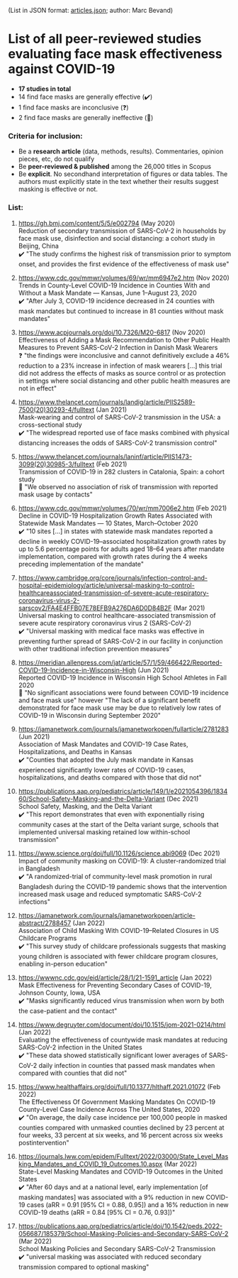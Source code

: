 (List in JSON format: [articles.json](articles.json); author: Marc Bevand)

# List of all peer-reviewed studies evaluating face mask effectiveness against COVID-19

* **17 studies in total**
* 14 find face masks are generally effective (:heavy_check_mark:)
* 1 find face masks are inconclusive (:question:)
* 2 find face masks are generally ineffective (:no_entry_sign:)

### Criteria for inclusion:

* Be a **research article** (data, methods, results). Commentaries, opinion pieces, etc, do not qualify
* Be **peer-reviewed & published** among the 26,000 titles in Scopus
* Be **explicit**. No secondhand interpretation of figures or data tables. The
  authors must explicitly state in the text whether their results suggest masking
  is effective or not.

### List:

1. https://gh.bmj.com/content/5/5/e002794 (May 2020)  
  Reduction of secondary transmission of SARS-CoV-2 in households by face mask use, disinfection and social distancing: a cohort study in Beijing, China  
  :heavy_check_mark: "The study confirms the highest risk of transmission prior to symptom onset, and provides the first evidence of the effectiveness of mask use"

2. https://www.cdc.gov/mmwr/volumes/69/wr/mm6947e2.htm (Nov 2020)  
  Trends in County-Level COVID-19 Incidence in Counties With and Without a Mask Mandate — Kansas, June 1–August 23, 2020  
  :heavy_check_mark: "After July 3, COVID-19 incidence decreased in 24 counties with mask mandates but continued to increase in 81 counties without mask mandates"

3. https://www.acpjournals.org/doi/10.7326/M20-6817 (Nov 2020)  
  Effectiveness of Adding a Mask Recommendation to Other Public Health Measures to Prevent SARS-CoV-2 Infection in Danish Mask Wearers  
  :question: "the findings were inconclusive and cannot definitively exclude a 46% reduction to a 23% increase in infection of mask wearers [...] this trial did not address the effects of masks as source control or as protection in settings where social distancing and other public health measures are not in effect"

4. https://www.thelancet.com/journals/landig/article/PIIS2589-7500(20)30293-4/fulltext (Jan 2021)  
  Mask-wearing and control of SARS-CoV-2 transmission in the USA: a cross-sectional study  
  :heavy_check_mark: "The widespread reported use of face masks combined with physical distancing increases the odds of SARS-CoV-2 transmission control"

5. https://www.thelancet.com/journals/laninf/article/PIIS1473-3099(20)30985-3/fulltext (Feb 2021)  
  Transmission of COVID-19 in 282 clusters in Catalonia, Spain: a cohort study  
  :no_entry_sign: "We observed no association of risk of transmission with reported mask usage by contacts"

6. https://www.cdc.gov/mmwr/volumes/70/wr/mm7006e2.htm (Feb 2021)  
  Decline in COVID-19 Hospitalization Growth Rates Associated with Statewide Mask Mandates — 10 States, March–October 2020  
  :heavy_check_mark: "10 sites [...] in states with statewide mask mandates reported a decline in weekly COVID-19–associated hospitalization growth rates by up to 5.6 percentage points for adults aged 18–64 years after mandate implementation, compared with growth rates during the 4 weeks preceding implementation of the mandate"

7. https://www.cambridge.org/core/journals/infection-control-and-hospital-epidemiology/article/universal-masking-to-control-healthcareassociated-transmission-of-severe-acute-respiratory-coronavirus-virus-2-sarscov2/FA4E4FFB07E78EFB9A276DA6D0D84B2F (Mar 2021)  
  Universal masking to control healthcare-associated transmission of severe acute respiratory coronavirus virus 2 (SARS-CoV-2)  
  :heavy_check_mark: "Universal masking with medical face masks was effective in preventing further spread of SARS-CoV-2 in our facility in conjunction with other traditional infection prevention measures"

8. https://meridian.allenpress.com/jat/article/57/1/59/466422/Reported-COVID-19-Incidence-in-Wisconsin-High (Jun 2021)  
  Reported COVID-19 Incidence in Wisconsin High School Athletes in Fall 2020  
  :no_entry_sign: "No significant associations were found between COVID-19 incidence and face mask use" however "The lack of a significant benefit demonstrated for face mask use may be due to relatively low rates of COVID-19 in Wisconsin during September 2020"

9. https://jamanetwork.com/journals/jamanetworkopen/fullarticle/2781283 (Jun 2021)  
  Association of Mask Mandates and COVID-19 Case Rates, Hospitalizations, and Deaths in Kansas  
  :heavy_check_mark: "Counties that adopted the July mask mandate in Kansas experienced significantly lower rates of COVID-19 cases, hospitalizations, and deaths compared with those that did not"

10. https://publications.aap.org/pediatrics/article/149/1/e2021054396/183460/School-Safety-Masking-and-the-Delta-Variant (Dec 2021)  
  School Safety, Masking, and the Delta Variant  
  :heavy_check_mark: "This report demonstrates that even with exponentially rising community cases at the start of the Delta variant surge, schools that implemented universal masking retained low within-school transmission"

11. https://www.science.org/doi/full/10.1126/science.abi9069 (Dec 2021)  
  Impact of community masking on COVID-19: A cluster-randomized trial in Bangladesh  
  :heavy_check_mark: "A randomized-trial of community-level mask promotion in rural Bangladesh during the COVID-19 pandemic shows that the intervention increased mask usage and reduced symptomatic SARS-CoV-2 infections"

12. https://jamanetwork.com/journals/jamanetworkopen/article-abstract/2788457 (Jan 2022)  
  Association of Child Masking With COVID-19–Related Closures in US Childcare Programs  
  :heavy_check_mark: "This survey study of childcare professionals suggests that masking young children is associated with fewer childcare program closures, enabling in-person education"

13. https://wwwnc.cdc.gov/eid/article/28/1/21-1591_article (Jan 2022)  
  Mask Effectiveness for Preventing Secondary Cases of COVID-19, Johnson County, Iowa, USA  
  :heavy_check_mark: "Masks significantly reduced virus transmission when worn by both the case-patient and the contact"

14. https://www.degruyter.com/document/doi/10.1515/jom-2021-0214/html (Jan 2022)  
  Evaluating the effectiveness of countywide mask mandates at reducing SARS-CoV-2 infection in the United States  
  :heavy_check_mark: "These data showed statistically significant lower averages of SARS-CoV-2 daily infection in counties that passed mask mandates when compared with counties that did not"

15. https://www.healthaffairs.org/doi/full/10.1377/hlthaff.2021.01072 (Feb 2022)  
  The Effectiveness Of Government Masking Mandates On COVID-19 County-Level Case Incidence Across The United States, 2020  
  :heavy_check_mark: "On average, the daily case incidence per 100,000 people in masked counties compared with unmasked counties declined by 23 percent at four weeks, 33 percent at six weeks, and 16 percent across six weeks postintervention"

16. https://journals.lww.com/epidem/Fulltext/2022/03000/State_Level_Masking_Mandates_and_COVID_19_Outcomes.10.aspx (Mar 2022)  
  State-Level Masking Mandates and COVID-19 Outcomes in the United States  
  :heavy_check_mark: "After 60 days and at a national level, early implementation [of masking mandates] was associated with a 9% reduction in new COVID-19 cases (aRR = 0.91 [95% CI = 0.88, 0.95]) and a 16% reduction in new COVID-19 deaths (aRR = 0.84 [95% CI = 0.76, 0.93])"

17. https://publications.aap.org/pediatrics/article/doi/10.1542/peds.2022-056687/185379/School-Masking-Policies-and-Secondary-SARS-CoV-2 (Mar 2022)  
  School Masking Policies and Secondary SARS-CoV-2 Transmission  
  :heavy_check_mark: "universal masking was associated with reduced secondary transmission compared to optional masking"


